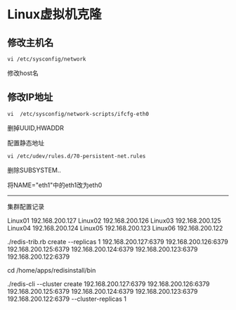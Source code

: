 # Linux虚拟机克隆

## 修改主机名

`vi /etc/sysconfig/network`

修改host名

## 修改IP地址

`vi  /etc/sysconfig/network-scripts/ifcfg-eth0`

删掉UUID,HWADDR

配置静态地址

`vi /etc/udev/rules.d/70-persistent-net.rules`

删除SUBSYSTEM..

将NAME="eth1"中的eth1改为eth0

----------------------------------------------------------
集群配置记录

Linux01 192.168.200.127
Linux02 192.168.200.126
Linux03 192.168.200.125
Linux04 192.168.200.124
Linux05 192.168.200.123
Linux06 192.168.200.122

./redis-trib.rb create --replicas 1 192.168.200.127:6379 192.168.200.126:6379 192.168.200.125:6379 192.168.200.124:6379 192.168.200.123:6379 192.168.200.122:6379

cd /home/apps/redisinstall/bin

./redis-cli --cluster create 192.168.200.127:6379 192.168.200.126:6379 192.168.200.125:6379 192.168.200.124:6379 192.168.200.123:6379 192.168.200.122:6379 --cluster-replicas 1
